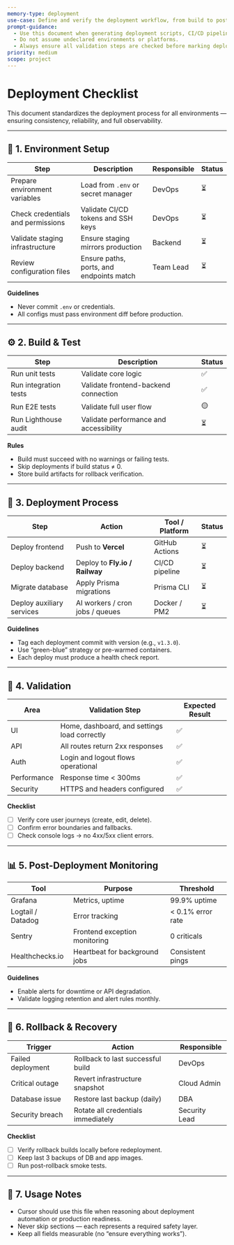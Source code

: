 ```yaml
---
memory-type: deployment
use-case: Define and verify the deployment workflow, from build to post-release validation.
prompt-guidance:
  - Use this document when generating deployment scripts, CI/CD pipelines, or verifying production readiness.
  - Do not assume undeclared environments or platforms.
  - Always ensure all validation steps are checked before marking deployment complete.
priority: medium
scope: project
---
```


# Deployment Checklist

This document standardizes the deployment process for all environments — ensuring consistency, reliability, and full observability.

---

## 🧱 1. Environment Setup
| Step | Description | Responsible | Status |
|------|--------------|-------------|--------|
| Prepare environment variables | Load from `.env` or secret manager | DevOps | ⏳ |
| Check credentials and permissions | Validate CI/CD tokens and SSH keys | DevOps | ⏳ |
| Validate staging infrastructure | Ensure staging mirrors production | Backend | ⏳ |
| Review configuration files | Ensure paths, ports, and endpoints match | Team Lead | ⏳ |

**Guidelines**
- Never commit `.env` or credentials.
- All configs must pass environment diff before production.

---

## ⚙️ 2. Build & Test
| Step | Description | Status |
|------|--------------|--------|
| Run unit tests | Validate core logic | ✅ |
| Run integration tests | Validate frontend-backend connection | ✅ |
| Run E2E tests | Validate full user flow | 🟡 |
| Run Lighthouse audit | Validate performance and accessibility | ⏳ |

**Rules**
- Build must succeed with no warnings or failing tests.
- Skip deployments if build status ≠ 0.
- Store build artifacts for rollback verification.

---

## 🚀 3. Deployment Process
| Step | Action | Tool / Platform | Status |
|------|--------|------------------|--------|
| Deploy frontend | Push to **Vercel** | GitHub Actions | ⏳ |
| Deploy backend | Deploy to **Fly.io / Railway** | CI/CD pipeline | ⏳ |
| Migrate database | Apply Prisma migrations | Prisma CLI | ⏳ |
| Deploy auxiliary services | AI workers / cron jobs / queues | Docker / PM2 | ⏳ |

**Guidelines**
- Tag each deployment commit with version (e.g., `v1.3.0`).
- Use “green-blue” strategy or pre-warmed containers.
- Each deploy must produce a health check report.

---

## 🧩 4. Validation
| Area | Validation Step | Expected Result |
|-------|------------------|----------------|
| UI | Home, dashboard, and settings load correctly | ✅ |
| API | All routes return 2xx responses | ✅ |
| Auth | Login and logout flows operational | ✅ |
| Performance | Response time < 300ms | ✅ |
| Security | HTTPS and headers configured | ✅ |

**Checklist**
- [ ] Verify core user journeys (create, edit, delete).
- [ ] Confirm error boundaries and fallbacks.
- [ ] Check console logs → no 4xx/5xx client errors.

---

## 📊 5. Post-Deployment Monitoring
| Tool | Purpose | Threshold |
|------|----------|-----------|
| Grafana | Metrics, uptime | 99.9% uptime |
| Logtail / Datadog | Error tracking | < 0.1% error rate |
| Sentry | Frontend exception monitoring | 0 criticals |
| Healthchecks.io | Heartbeat for background jobs | Consistent pings |

**Guidelines**
- Enable alerts for downtime or API degradation.
- Validate logging retention and alert rules monthly.

---

## 🔁 6. Rollback & Recovery
| Trigger | Action | Responsible |
|----------|---------|--------------|
| Failed deployment | Rollback to last successful build | DevOps |
| Critical outage | Revert infrastructure snapshot | Cloud Admin |
| Database issue | Restore last backup (daily) | DBA |
| Security breach | Rotate all credentials immediately | Security Lead |

**Checklist**
- [ ] Verify rollback builds locally before redeployment.
- [ ] Keep last 3 backups of DB and app images.
- [ ] Run post-rollback smoke tests.

---

## 🧠 7. Usage Notes
- Cursor should use this file when reasoning about deployment automation or production readiness.
- Never skip sections — each represents a required safety layer.
- Keep all fields measurable (no “ensure everything works”).
